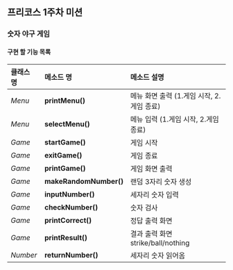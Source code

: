 ## 프리코스 1주차 미션
### 숫자 야구 게임
#### 구현 할 기능 목록
  |클래스 명|메소드 명|메소드 설명|
  |:-------|:-------|:-------|
  |*Menu*|**printMenu()**|메뉴 화면 출력 (1.게임 시작, 2.게임 종료)|
  |*Menu*|**selectMenu()**|메뉴 입력 (1.게임 시작, 2.게임 종료)|
  |*Game*|**startGame()**|게임 시작|
  |*Game*|**exitGame()**|게임 종료|
  |*Game*|**printGame()**|게임 화면 출력|
  |*Game*|**makeRandomNumber()**|랜덤 3자리 숫자 생성|
  |*Game*|**inputNumber()**|세자리 숫자 입력|
  |*Game*|**checkNumber()**|숫자 검사|
  |*Game*|**printCorrect()**|정답 출력 화면|
  |*Game*|**printResult()**|결과 출력 화면 strike/ball/nothing|
  |*Number*|**returnNumber()**|세자리 숫자 읽어옴|
